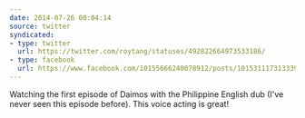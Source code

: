 ```yaml
---
date: 2014-07-26 00:04:14
source: twitter
syndicated:
- type: twitter
  url: https://twitter.com/roytang/statuses/492822664973533186/
- type: facebook
  url: https://www.facebook.com/10155666240078912/posts/10153111731333912
---
```


Watching the first episode of Daimos with the Philippine English dub (I've never seen this episode before). This voice acting is great!